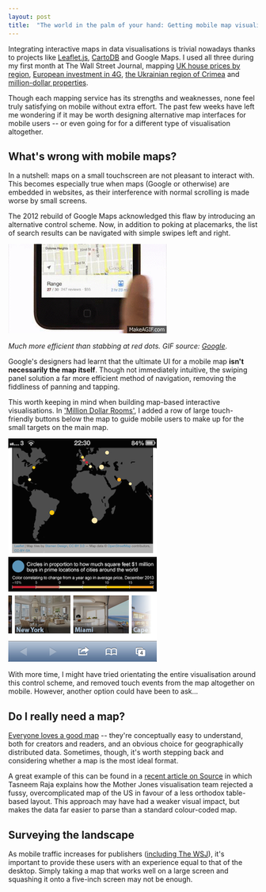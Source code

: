 ```yaml
---
layout: post
title:  "The world in the palm of your hand: Getting mobile map visualisations right"
---
```


Integrating interactive maps in data visualisations is trivial nowadays thanks to projects like [Leaflet.js](http://leafletjs.com), [CartoDB](http://cartodb.com) and Google Maps. I used all three during my first month at The Wall Street Journal, mapping [UK house prices by region](http://on.wsj.com/1oMf5l5), [European investment in 4G](http://graphics.wsj.com/4g-european-investment/), [the Ukrainian region of Crimea](http://on.wsj.com/1hvoWb1) and [million-dollar properties](http://graphics.wsj.com/million-dollar-rooms).

Though each mapping service has its strengths and weaknesses, none feel truly satisfying on mobile without extra effort. The past few weeks have left me wondering if it may be worth designing alternative map interfaces for mobile users -- or even going for for a different type of visualisation altogether.

## What's wrong with mobile maps?

In a nutshell: maps on a small touchscreen are not pleasant to interact with. This becomes especially true when maps (Google or otherwise) are embedded in websites, as their interference with normal scrolling is made worse by small screens.

The 2012 rebuild of Google Maps acknowledged this flaw by introducing an alternative control scheme. Now, in addition to poking at placemarks, the list of search results can be navigated with simple swipes left and right.

![maps_swipe](/assets/maps/google.gif)

_Much more efficient than stabbing at red dots. GIF source: [Google](http://www.youtube.com/watch?v=tBf4Es71ca8)_.

Google's designers had learnt that the ultimate UI for a mobile map **isn't necessarily the map itself**. Though not immediately intuitive, the swiping panel solution a far more efficient method of navigation, removing the fiddliness of panning and tapping.

This worth keeping in mind when building map-based interactive visualisations. In ['Million Dollar Rooms'](http://graphics.wsj.com/million-dollar-rooms), I added a row of large touch-friendly buttons below the map to guide mobile users to make up for the small targets on the main map.

![Million Dollar Rooms screenshot](/assets/maps/milliondollar.png)

With more time, I might have tried orientating the entire visualisation around this control scheme, and removed touch events from the map altogether on mobile. However, another option could have been to ask...

## Do I really need a map?

[Everyone loves a good map](http://twitter.com/Amazing_Maps) -- they're conceptually easy to understand, both for creators and readers, and an obvious choice for geographically distributed data. Sometimes, though, it's worth stepping back and considering whether a map is the most ideal format.

A great example of this can be found in a [recent article on Source](https://source.opennews.org/en-US/articles/when-map-shouldnt-be-map/) in which Tasneem Raja explains how the Mother Jones visualisation team rejected a fussy, overcomplicated map of the US in favour of a less orthodox table-based layout. This approach may have had a weaker visual impact, but makes the data far easier to parse than a standard colour-coded map.

## Surveying the landscape

As mobile traffic increases for publishers ([including The WSJ](http://www.journalism.co.uk/news/-dms13-32-of-wsj-traffic-coming-from-mobile/s2/a552137/)), it's important to provide these users with an experience equal to that of the desktop. Simply taking a map that works well on a large screen and squashing it onto a five-inch screen may not be enough.